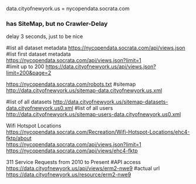 data.cityofnewyork.us = nycopendata.socrata.com

### has SiteMap, but no Crawler-Delay
delay 3 seconds, just to be nice

#list all dataset metadata
https://nycopendata.socrata.com/api/views.json
#list first dataset metadata
https://nycopendata.socrata.com/api/views.json?limit=1             
#limit up to 200
https://data.cityofnewyork.us/api/views.json?limit=200&page=2

https://nycopendata.socrata.com/robots.txt
#sitemap
http://data.cityofnewyork.us/sitemap-data.cityofnewyork.us.xml

#list of all datasets
http://data.cityofnewyork.us/sitemap-datasets-data.cityofnewyork.us0.xml
#list of all users
http://data.cityofnewyork.us/sitemap-users-data.cityofnewyork.us0.xml

Wifi Hotspot Locations         
https://nycopendata.socrata.com/Recreation/Wifi-Hotspot-Locations/ehc4-fktp/about                                           
https://nycopendata.socrata.com/api/views.json?limit=1
https://nycopendata.socrata.com/api/views/ehc4-fktp


311 Service Requests from 2010 to Present
#API access
https://data.cityofnewyork.us/api/views/erm2-nwe9
#actual url
https://data.cityofnewyork.us/resource/erm2-nwe9
